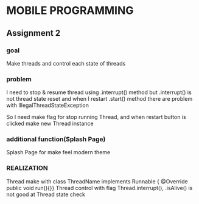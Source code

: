 # MOBILE PROGRAMMING

## Assignment 2

### goal
Make threads and control each state of threads 

### problem
I need to stop & resume thread using .interrupt() method
but .interrupt() is not thread state reset
and when I restart .start() method there are problem with IllegalThreadStateException

So I need make flag for stop running Thread,
and when restart button is clicked make new Thread instance

### additional function(Splash Page)
Splash Page for make feel modern theme

### REALIZATION
Thread make with class ThreadName implements Runnable { @Override public void run(){}}
Thread control with flag
Thread.interrupt(), .isAlive() is not good at Thread state check